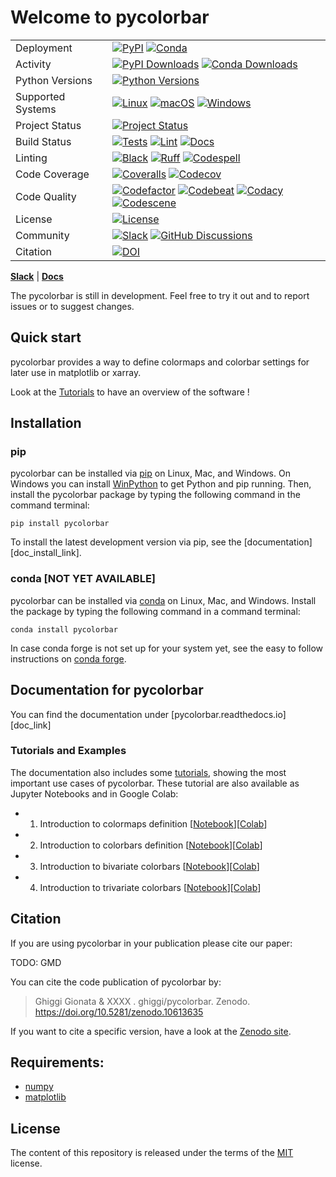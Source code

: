 # Welcome to pycolorbar

|                      |                                                |
| -------------------- | ---------------------------------------------- |
| Deployment           | [![PyPI](https://badge.fury.io/py/pycolorbar.svg?style=flat)](https://pypi.org/project/pycolorbar/) [![Conda](https://img.shields.io/conda/vn/conda-forge/pycolorbar.svg?logo=conda-forge&logoColor=white&style=flat)](https://anaconda.org/conda-forge/pycolorbar) |
| Activity             | [![PyPI Downloads](https://img.shields.io/pypi/dm/pycolorbar.svg?label=PyPI%20downloads&style=flat)](https://pypi.org/project/pycolorbar/) [![Conda Downloads](https://img.shields.io/conda/dn/conda-forge/pycolorbar.svg?label=Conda%20downloads&style=flat)](https://anaconda.org/conda-forge/pycolorbar) |
| Python Versions      | [![Python Versions](https://img.shields.io/badge/Python-3.8%20%203.9%20%203.10%20%203.11%20%203.12-blue?style=flat)](https://www.python.org/downloads/) |
| Supported Systems    | [![Linux](https://img.shields.io/github/actions/workflow/status/ghiggi/pycolorbar/.github/workflows/tests.yml?label=Linux&style=flat)](https://github.com/ghiggi/pycolorbar/actions/workflows/tests.yml) [![macOS](https://img.shields.io/github/actions/workflow/status/ghiggi/pycolorbar/.github/workflows/tests.yml?label=macOS&style=flat)](https://github.com/ghiggi/pycolorbar/actions/workflows/tests.yml) [![Windows](https://img.shields.io/github/actions/workflow/status/ghiggi/pycolorbar/.github/workflows/tests_windows.yml?label=Windows&style=flat)](https://github.com/ghiggi/pycolorbar/actions/workflows/tests_windows.yml) |
| Project Status       | [![Project Status](https://www.repostatus.org/badges/latest/active.svg?style=flat)](https://www.repostatus.org/#active) |
| Build Status         | [![Tests](https://github.com/ghiggi/pycolorbar/actions/workflows/tests.yml/badge.svg?style=flat)](https://github.com/ghiggi/pycolorbar/actions/workflows/tests.yml) [![Lint](https://github.com/ghiggi/pycolorbar/actions/workflows/lint.yml/badge.svg?style=flat)](https://github.com/ghiggi/pycolorbar/actions/workflows/lint.yml) [![Docs](https://readthedocs.org/projects/pycolorbar/badge/?version=latest&style=flat)](https://pycolorbar.readthedocs.io/en/latest/) |
| Linting              | [![Black](https://img.shields.io/badge/code%20style-black-000000.svg?style=flat)](https://github.com/psf/black) [![Ruff](https://img.shields.io/endpoint?url=https://raw.githubusercontent.com/astral-sh/ruff/main/assets/badge/v2.json&style=flat)](https://github.com/astral-sh/ruff) [![Codespell](https://img.shields.io/badge/Codespell-enabled-brightgreen?style=flat)](https://github.com/codespell-project/codespell) |
| Code Coverage        | [![Coveralls](https://coveralls.io/repos/github/ghiggi/pycolorbar/badge.svg?branch=main&style=flat)](https://coveralls.io/github/ghiggi/pycolorbar?branch=main) [![Codecov](https://codecov.io/gh/ghiggi/pycolorbar/branch/main/graph/badge.svg?style=flat)](https://codecov.io/gh/ghiggi/pycolorbar) |
| Code Quality         | [![Codefactor](https://www.codefactor.io/repository/github/ghiggi/pycolorbar/badge?style=flat)](https://www.codefactor.io/repository/github/ghiggi/pycolorbar) [![Codebeat](https://codebeat.co/badges/236abcf2-cbae-4ca9-8a2d-3b70495bb16b?style=flat)](https://codebeat.co/projects/github-com-ghiggi-pycolorbar-main) [![Codacy](https://app.codacy.com/project/badge/Grade/bee842cb10004ad8bb9288256f2fc8af?style=flat)](https://app.codacy.com/gh/ghiggi/pycolorbar/dashboard?utm_source=gh&utm_medium=referral&utm_content=&utm_campaign=Badge_grade) [![Codescene](https://codescene.io/projects/41870/status-badges/code-health?style=flat)](https://codescene.io/projects/41870) |
| License              | [![License](https://img.shields.io/github/license/ghiggi/pycolorbar?style=flat)](https://github.com/ghiggi/pycolorbar/blob/main/LICENSE) |
| Community            | [![Slack](https://img.shields.io/badge/Slack-pycolorbar-green.svg?logo=slack&style=flat)](https://join.slack.com/t/pycolorbar/shared_invite/zt-2bxdsywo3-368GbufPyb8vNJ1GC9aT3g) [![GitHub Discussions](https://img.shields.io/badge/GitHub-Discussions-green?logo=github&style=flat)](https://github.com/ghiggi/pycolorbar/discussions) |
| Citation             | [![DOI](https://zenodo.org/badge/664671614.svg?style=flat)](https://doi.org/10.5281/zenodo.10613635) |

 [**Slack**](https://join.slack.com/t/pycolorbar/shared_invite/zt-2bxdsywo3-368GbufPyb8vNJ1GC9aT3g) | [**Docs**](https://pycolorbar.readthedocs.io/en/latest/)

The pycolorbar is still in development. Feel free to try it out and to report issues or to suggest changes.

## Quick start

pycolorbar provides a way to define colormaps and colorbar settings for later use in matplotlib or xarray.

Look at the [Tutorials][tutorial_link] to have an overview of the software !

## Installation

### pip

pycolorbar can be installed via [pip][pip_link] on Linux, Mac, and Windows.
On Windows you can install [WinPython][winpy_link] to get Python and pip
running.
Then, install the pycolorbar package by typing the following command in the command terminal:

    pip install pycolorbar

To install the latest development version via pip, see the
[documentation][doc_install_link].

### conda [NOT YET AVAILABLE]

pycolorbar can be installed via [conda][conda_link] on Linux, Mac, and Windows.
Install the package by typing the following command in a command terminal:

    conda install pycolorbar

In case conda forge is not set up for your system yet, see the easy to follow
instructions on [conda forge][conda_forge_link].


## Documentation for pycolorbar

You can find the documentation under [pycolorbar.readthedocs.io][doc_link]

### Tutorials and Examples

The documentation also includes some [tutorials][tutorial_link], showing the most important use cases of pycolorbar.
These tutorial are also available as Jupyter Notebooks and in Google Colab:

- 1. Introduction to colormaps definition [[Notebook][tut3_label_link]][[Colab][colab3_label_link]]
- 2. Introduction to colorbars definition [[Notebook][tut3_label_link]][[Colab][colab3_label_link]]
- 3. Introduction to bivariate colorbars  [[Notebook][tut3_label_link]][[Colab][colab3_label_link]]
- 4. Introduction to trivariate colorbars [[Notebook][tut3_label_link]][[Colab][colab3_label_link]]


## Citation

If you are using pycolorbar in your publication please cite our paper:

TODO: GMD

You can cite the  code publication of pycolorbar by:

> Ghiggi Gionata & XXXX . ghiggi/pycolorbar. Zenodo. https://doi.org/10.5281/zenodo.10613635

If you want to cite a specific version, have a look at the [Zenodo site](https://doi.org/10.5281/zenodo.7753488).

## Requirements:

- [numpy](https://numpy.org/)
- [matplotlib](https://matplotlib.org/)

## License

The content of this repository is released under the terms of the [MIT](LICENSE) license.


[pip_link]: https://pypi.org/project/gstools
[conda_link]: https://docs.conda.io/en/latest/miniconda.html
[conda_forge_link]: https://github.com/conda-forge/pycolorbar-feedstock#installing-pycolorbar
[conda_pip]: https://docs.conda.io/projects/conda/en/latest/user-guide/tasks/manage-pkgs.html#installing-non-conda-packages
[pipiflag]: https://pip-python3.readthedocs.io/en/latest/reference/pip_install.html?highlight=i#cmdoption-i
[winpy_link]: https://winpython.github.io/

[tutorial_link]: https://github.com/ghiggi/pycolorbar/tree/master#tutorials-and-examples

[tut3_label_link]: https://github.com/ghiggi/pycolorbar/tree/master/tutorials
[colab3_label_link]: https://github.com/ghiggi/pycolorbar/tree/master/tutorials

[tut3_patch_link]: https://github.com/ghiggi/pycolorbar/tree/master/tutorials
[colab3_patch_link]: https://github.com/ghiggi/pycolorbar/tree/master/tutorials
